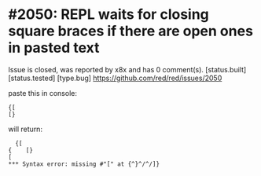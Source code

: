 
#2050: REPL waits for closing square braces if there are open ones in pasted text
================================================================================
Issue is closed, was reported by x8x and has 0 comment(s).
[status.built] [status.tested] [type.bug]
<https://github.com/red/red/issues/2050>

paste this in console:

```
{[
[}
```

will return:

```
  {[
{    [}
[
*** Syntax error: missing #"[" at {^}^/^/]}
```



